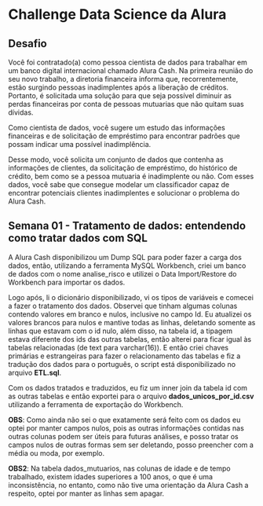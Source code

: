# Challenge Data Science da Alura

## Desafio

Você foi contratado(a) como pessoa cientista de dados para trabalhar em um banco digital internacional chamado Alura Cash. Na primeira reunião do seu novo trabalho, a diretoria financeira informa que, recorrentemente, estão surgindo pessoas inadimplentes após a liberação de créditos. Portanto, é solicitada uma solução para que seja possível diminuir as perdas financeiras por conta de pessoas mutuarias que não quitam suas dívidas.

Como cientista de dados, você sugere um estudo das informações financeiras e de solicitação de empréstimo para encontrar padrões que possam indicar uma possível inadimplência.

Desse modo, você solicita um conjunto de dados que contenha as informações de clientes, da solicitação de empréstimo, do histórico de crédito, bem como se a pessoa mutuaria é inadimplente ou não. Com esses dados, você sabe que consegue modelar um classificador capaz de encontrar potenciais clientes inadimplentes e solucionar o problema do Alura Cash.

## Semana 01 - Tratamento de dados: entendendo como tratar dados com SQL

  A Alura Cash disponibilizou um Dump SQL para poder fazer a carga dos dados, então, utilizando a ferramenta MySQL Workbench, criei um banco de dados com o nome analise_risco e utilizei o Data Import/Restore do Workbench para importar os dados.
  
  Logo após, li o dicionário disponibilizado, vi os tipos de variáveis e comecei a fazer o tratamento dos dados. Observei que tinham algumas colunas contendo valores em branco e nulos, inclusive no campo Id. Eu atualizei os valores brancos para nulos e mantive todas as linhas, deletando somente as linhas que estavam com o id nulo, além disso, na tabela id, a tipagem estava diferente dos ids das outras tabelas, então alterei para ficar igual às tabelas relacionadas (de text para varchar(16)). E então criei chaves primárias e estrangeiras para fazer o relacionamento das tabelas e fiz a tradução dos dados para o português, o script está disponibilizado no arquivo **ETL.sql**.
  
  Com os dados tratados e traduzidos, eu fiz um inner join da tabela id com as outras tabelas e então exportei para o arquivo **dados_unicos_por_id.csv** utilizando a ferramenta de exportação do Workbench.
  
  **OBS**: Como ainda não sei o que exatamente será feito com os dados eu optei por manter campos nulos, pois as outras informações contidas nas outras colunas podem ser úteis para futuras análises, e posso tratar os campos nulos de outras formas sem ser deletando, posso preencher com a média ou moda, por exemplo.
  
  **OBS2**: Na tabela dados_mutuarios, nas colunas de idade e de tempo trabalhado, existem idades superiores a 100 anos, o que é uma inconsistência, no entanto, como não tive uma orientação da Alura Cash a respeito, optei por manter as linhas sem apagar.

